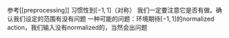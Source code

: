 参考[[preprocessing]]
习惯性到$[-1,1]$（对称）
我们一定要注意它是否有做。确认我们设定的范围有没有问题
一种可能的问题：环境期待$[-1,1]$的normalized action，我们输入没有normalized的，当然会出问题